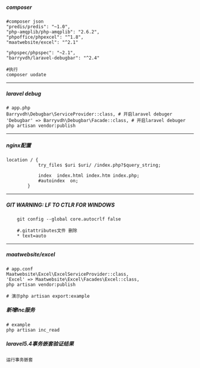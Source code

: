 ##### composer
```
#composer json
"predis/predis": "~1.0",
"php-amqplib/php-amqplib": "2.6.2",
"phpoffice/phpexcel": "^1.8",
"maatwebsite/excel": "^2.1"

"phpspec/phpspec": "~2.1",
"barryvdh/laravel-debugbar": "^2.4"

#执行
composer uodate
```
---
##### laravel debug
```
# app.php
Barryvdh\Debugbar\ServiceProvider::class, # 开启laravel debuger
'Debugbar' => Barryvdh\Debugbar\Facade::class, # 开启laravel debuger
php artisan vendor:publish
```
---
##### nginx配置
```
location / {
            try_files $uri $uri/ /index.php?$query_string;

            index  index.html index.htm index.php;
            #autoindex  on;
        }
```
---
#####  GIT WARNING:  LF TO CTLR FOR WINDOWS
```
    git config --global core.autocrlf false
    
    #.gitattributes文件 删除
    * text=auto
```
---
##### maatwebsite/excel
```
# app.conf
Maatwebsite\Excel\ExcelServiceProvider::class,
'Excel' => Maatwebsite\Excel\Facades\Excel::class,
php artisan vendor:publish

# 演示php artisan export:example
```
##### 新增Inc服务
```
# example
php artisan inc_read
```

##### laravel5.4事务嵌套验证结果
```
运行事务嵌套
```